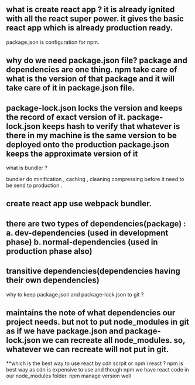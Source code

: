 what is create react app ?
it is already ignited with all the react super power. 
it gives the basic react app which is already production ready.
--------------------------------

package.json is configuration for npm.

why do we need package.json file?
package and  dependencies are one thing.
npm take care of what is the version of that package and it will take care of it in package.json file.
--------------------------------


package-lock.json  locks the version  and keeps the record of exact version of it.
package-lock.json keeps hash to  verify that whatever is there in my machine is the same version to be deployed onto the production
package.json keeps the approximate version of it
--------------------------------


what is bundler ?

bundler  do   minification , caching , cleaning compressing  before it need to be send to production .

create react app use webpack bundler.
--------------------------------

there are two types of dependencies(package) :
a. dev-dependencies (used in development phase)
b. normal-dependencies (used in production phase also) 
--------------------------------

**transitive dependencies**(dependencies having their own dependencies) 
--------------------------------

why to keep package.json and package-lock.json to git ?

maintains the note of what dependencies our project needs.
but not to put node_modules in git as if we have package.json and package-lock.json we can recreate all node_modules.
so, whatever we can recreate will not put in git.
--------------------------------

**which is the best way to use react by cdn scrpit or npm i react ?
npm is best way as cdn is expensive to use and though npm we have react code in our node_modules folder. npm manage version well 
